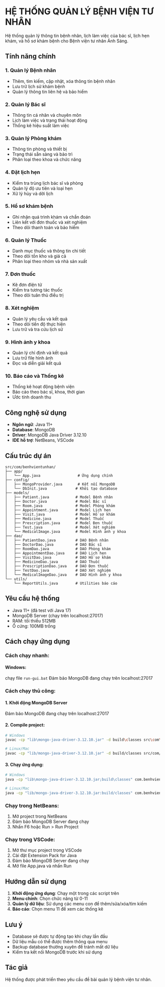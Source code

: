 # HỆ THỐNG QUẢN LÝ BỆNH VIỆN TƯ NHÂN

Hệ thống quản lý thông tin bệnh nhân, lịch làm việc của bác sĩ, lịch hẹn khám, và hồ sơ khám bệnh cho Bệnh viện tư nhân Ánh Sáng.

## Tính năng chính

### 1. Quản lý Bệnh nhân
- Thêm, tìm kiếm, cập nhật, xóa thông tin bệnh nhân
- Lưu trữ lịch sử khám bệnh
- Quản lý thông tin liên hệ và bảo hiểm

### 2. Quản lý Bác sĩ
- Thông tin cá nhân và chuyên môn
- Lịch làm việc và trạng thái hoạt động
- Thống kê hiệu suất làm việc

### 3. Quản lý Phòng khám
- Thông tin phòng và thiết bị
- Trạng thái sẵn sàng và bảo trì
- Phân loại theo khoa và chức năng

### 4. Đặt lịch hẹn
- Kiểm tra trùng lịch bác sĩ và phòng
- Quản lý độ ưu tiên và loại hẹn
- Xử lý hủy và dời lịch

### 5. Hồ sơ khám bệnh
- Ghi nhận quá trình khám và chẩn đoán
- Liên kết với đơn thuốc và xét nghiệm
- Theo dõi thanh toán và bảo hiểm

### 6. Quản lý Thuốc
- Danh mục thuốc và thông tin chi tiết
- Theo dõi tồn kho và giá cả
- Phân loại theo nhóm và nhà sản xuất

### 7. Đơn thuốc
- Kê đơn điện tử
- Kiểm tra tương tác thuốc
- Theo dõi tuân thủ điều trị

### 8. Xét nghiệm
- Quản lý yêu cầu và kết quả
- Theo dõi tiến độ thực hiện
- Lưu trữ và tra cứu lịch sử

### 9. Hình ảnh y khoa
- Quản lý chỉ định và kết quả
- Lưu trữ file hình ảnh
- Đọc và diễn giải kết quả

### 10. Báo cáo và Thống kê
- Thống kê hoạt động bệnh viện
- Báo cáo theo bác sĩ, khoa, thời gian
- Ước tính doanh thu

## Công nghệ sử dụng

- **Ngôn ngữ**: Java 11+
- **Database**: MongoDB
- **Driver**: MongoDB Java Driver 3.12.10
- **IDE hỗ trợ**: NetBeans, VSCode

## Cấu trúc dự án

```
src/com/benhvientunhan/
├── app/
│   └── App.java                 # Ứng dụng chính
├── config/
│   ├── MongoProvider.java       # Kết nối MongoDB
│   └── DbInit.java             # Khởi tạo database
├── models/
│   ├── Patient.java            # Model Bệnh nhân
│   ├── Doctor.java             # Model Bác sĩ
│   ├── Room.java               # Model Phòng khám
│   ├── Appointment.java        # Model Lịch hẹn
│   ├── Visit.java              # Model Hồ sơ khám
│   ├── Medicine.java           # Model Thuốc
│   ├── Prescription.java       # Model Đơn thuốc
│   ├── Test.java               # Model Xét nghiệm
│   └── MedicalImage.java       # Model Hình ảnh y khoa
├── dao/
│   ├── PatientDao.java         # DAO Bệnh nhân
│   ├── DoctorDao.java          # DAO Bác sĩ
│   ├── RoomDao.java            # DAO Phòng khám
│   ├── AppointmentDao.java     # DAO Lịch hẹn
│   ├── VisitDao.java           # DAO Hồ sơ khám
│   ├── MedicineDao.java        # DAO Thuốc
│   ├── PrescriptionDao.java    # DAO Đơn thuốc
│   ├── TestDao.java            # DAO Xét nghiệm
│   └── MedicalImageDao.java    # DAO Hình ảnh y khoa
└── utils/
    └── ReportUtils.java        # Utilities báo cáo
```

## Yêu cầu hệ thống

- Java 11+ (đã test với Java 17)
- MongoDB Server (chạy trên localhost:27017)
- RAM: tối thiểu 512MB
- Ổ cứng: 100MB trống

## Cách chạy ứng dụng

### Cách chạy nhanh:

#### Windows:
chạy file `run-gui.bat`
Đảm bảo MongoDB đang chạy trên localhost:27017

### Cách chạy thủ công:

#### 1. Khởi động MongoDB Server
Đảm bảo MongoDB đang chạy trên localhost:27017

#### 2. Compile project:
```bash
# Windows
javac -cp "lib\mongo-java-driver-3.12.10.jar" -d build\classes src\com\benhvientunhan\app\App.java src\com\benhvientunhan\models\*.java src\com\benhvientunhan\dao\*.java src\com\benhvientunhan\config\*.java src\com\benhvientunhan\utils\*.java

# Linux/Mac
javac -cp "lib/mongo-java-driver-3.12.10.jar" -d build/classes src/com/benhvientunhan/app/App.java src/com/benhvientunhan/models/*.java src/com/benhvientunhan/dao/*.java src/com/benhvientunhan/config/*.java src/com/benhvientunhan/utils/*.java
```

#### 3. Chạy ứng dụng:
```bash
# Windows
java -cp "lib\mongo-java-driver-3.12.10.jar;build\classes" com.benhvientunhan.app.App

# Linux/Mac
java -cp "lib/mongo-java-driver-3.12.10.jar:build/classes" com.benhvientunhan.app.App
```

### Chạy trong NetBeans:
1. Mở project trong NetBeans
2. Đảm bảo MongoDB Server đang chạy
3. Nhấn F6 hoặc Run > Run Project

### Chạy trong VSCode:
1. Mở thư mục project trong VSCode
2. Cài đặt Extension Pack for Java
3. Đảm bảo MongoDB Server đang chạy
4. Mở file App.java và nhấn Run

## Hướng dẫn sử dụng

1. **Khởi động ứng dụng**: Chạy một trong các script trên
2. **Menu chính**: Chọn chức năng từ 0-11
3. **Quản lý dữ liệu**: Sử dụng các menu con để thêm/sửa/xóa/tìm kiếm
4. **Báo cáo**: Chọn menu 11 để xem các thống kê

## Lưu ý

- Database sẽ được tự động tạo khi chạy lần đầu
- Dữ liệu mẫu có thể được thêm thông qua menu
- Backup database thường xuyên để tránh mất dữ liệu
- Kiểm tra kết nối MongoDB trước khi sử dụng

## Tác giả

Hệ thống được phát triển theo yêu cầu đề bài quản lý bệnh viện tư nhân.
